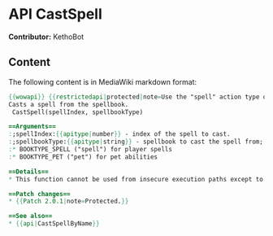 # API CastSpell

**Contributor:** KethoBot

## Content

The following content is in MediaWiki markdown format:

```mediawiki
{{wowapi}} {{restrictedapi|protected|note=Use the "spell" action type of [[SecureActionButtonTemplate]] or the [[MACRO cast|/cast]] slash command.}}
Casts a spell from the spellbook.
 CastSpell(spellIndex, spellbookType)

==Arguments==
:;spellIndex:{{apitype|number}} - index of the spell to cast.
:;spellbookType:{{apitype|string}} - spellbook to cast the spell from; one of 
:* BOOKTYPE_SPELL ("spell") for player spells
:* BOOKTYPE_PET ("pet") for pet abilities

==Details==
* This function cannot be used from insecure execution paths except to "cast" trade skills (e.g. Cooking, Alchemy).

==Patch changes==
* {{Patch 2.0.1|note=Protected.}}

==See also==
* {{api|CastSpellByName}}
```